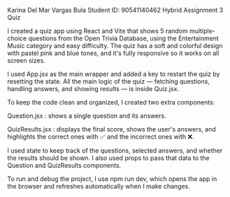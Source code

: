 Karina Del Mar Vargas Bula
Student ID: 90541140462
Hybrid Assignment 3 Quiz

I created a quiz app using React and Vite that shows 5 random multiple-choice questions from the Open Trivia Database, using the Entertainment Music category and easy difficulty. The quiz has a soft and colorful design with pastel pink and blue tones, and it's fully responsive so it works on all screen sizes.

I used App.jsx as the main wrapper and added a key to restart the quiz by resetting the state. All the main logic of the quiz — fetching questions, handling answers, and showing results — is inside Quiz.jsx.

To keep the code clean and organized, I created two extra components:

Question.jsx : shows a single question and its answers.

QuizResults.jsx : displays the final score, shows the user's answers, and highlights the correct ones with ✅ and the incorrect ones with ❌.

I used state to keep track of the questions, selected answers, and whether the results should be shown. I also used props to pass that data to the Question and QuizResults components.

To run and debug the project, I use npm run dev, which opens the app in the browser and refreshes automatically when I make changes.
